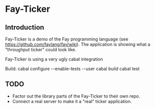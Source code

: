 Fay-Ticker
==========

Introduction
------------
Fay-Ticker is a demo of the Fay programming language (see
https://github.com/faylang/fay/wiki). The application is showing what
a "throughput ticker" could look like.

Fay-Ticker is using a very ugly cabal integration

Build:
cabal configure --enable-tests --user
cabal build
cabal test

TODO
----
* Factor out the library parts of the Fay-Ticker to their own repo.
* Connect a real server to make it a "real" ticker application.